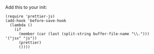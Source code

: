 Add this to your init:

```elisp
(require 'prettier-js)
(add-hook 'before-save-hook
  (lambda ()
    (if
      (member (car (last (split-string buffer-file-name "\\."))) '("jsx" "js"))
      (prettier)
      ())))
```
